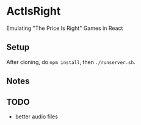# ActIsRight
Emulating "The Price Is Right" Games in React

## Setup
After cloning, do `npm install`, then `./runserver.sh`.

## Notes

## TODO
- better audio files